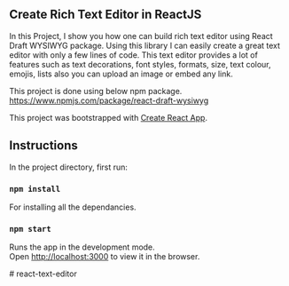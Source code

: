 ## Create Rich Text Editor in ReactJS

In this Project, I show you how one can build rich text editor using React Draft WYSIWYG package. Using this library I can easily create a great text editor with only a few lines of code. This text editor provides a lot of features such as text decorations, font styles, formats, size, text colour,  emojis, lists also you can upload an image or embed any link. 

This project is done using below npm package.
https://www.npmjs.com/package/react-draft-wysiwyg

This project was bootstrapped with [Create React App](https://github.com/facebook/create-react-app).

## Instructions

In the project directory, first run:

### `npm install`

For installing all the dependancies. 

### `npm start`

Runs the app in the development mode.<br />
Open [http://localhost:3000](http://localhost:3000) to view it in the browser.


#   r e a c t - t e x t - e d i t o r  
 